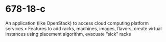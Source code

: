 # 678-18-c
An application (like OpenStack) to access cloud computing platform services
• Features to add racks, machines, images, flavors, create virtual instances using placement algorithm, evacuate “sick” racks
